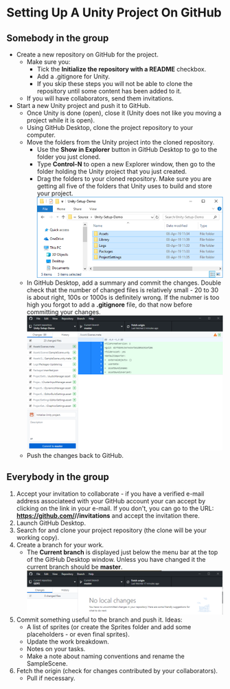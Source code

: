 ---
---
# Setting Up A Unity Project On GitHub

## Somebody in the group

* Create a new repository on GitHub for the project.
  - Make sure you:
    - Tick the **Initialize the repository with a README** checkbox.
    - Add a .gitignore for Unity.
    - If you skip these steps you will not be able to clone the repository until some content has been added to it.
  - If you will have collaborators, send them invitations.
* Start a new Unity project and push it to GitHub.
  - Once Unity is done (open), close it (Unity does not like you moving a project while it is open).
  - Using GitHub Desktop, clone the project repository to your computer.
  - Move the folders from the Unity project into the cloned repository.
    - Use the **Show in Explorer** button in GitHub Desktop to go to the folder you just cloned.
    - Type **Control-N** to open a new Explorer window, then go to the folder holding the Unity project that you just created.
    - Drag the folders to your cloned repository. Make sure you are getting all five of the folders that Unity uses to build and store your project.
      <img src="images/Unity-project-folders-in-Explorer.png" width="600px">
  - In GitHub Desktop, add a summary and commit the changes. Double check that the number of changed files is relatively small - 20 to 30 is about right, 100s or 1000s is definitely wrong. If the nubmer is too high you forgot to add a **.gitignore** file, do that now before committing your changes.
    <img src="images/GitHub-Desktop-with-Unity-folders-added.png" width="600px">
  - Push the changes back to GitHub.
  
## Everybody in the group

1. Accept your invitation to collaborate - if you have a verified e-mail address associateed with your GitHub account your can accept by clicking on the link in your e-mail. If you don't, you can go to the URL: **https://github.com/<GitHub User Name>/<Repository Name>/invitations** and accept the invitation there.
1. Launch GitHub Desktop.
1. Search for and clone your project repository (the clone will be your working copy).
1. Create a branch for your work.
   - The **Current branch** is displayed just below the menu bar at the top of the GitHub Desktop window. Unless you have changed it the current branch should be **master**.
     <img src="images/GH-Desktop-menu-bar.png" width="600px">
1. Commit something useful to the branch and push it. Ideas:
   - A list of sprites (or create the Sprites folder and add some placeholders - or even final sprites).
   - Update the work breakdown.
   - Notes on your tasks.
   - Make a note about naming conventions and rename the SampleScene.
1. Fetch the origin (check for changes contributed by your collaborators).
   - Pull if necessary.
